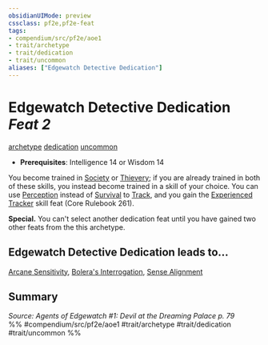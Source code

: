 ```yaml
---
obsidianUIMode: preview
cssclass: pf2e,pf2e-feat
tags:
- compendium/src/pf2e/aoe1
- trait/archetype
- trait/dedication
- trait/uncommon
aliases: ["Edgewatch Detective Dedication"]
---
```

# Edgewatch Detective Dedication  *Feat 2*  
[archetype](../../Rules/traits/archetype.md)  [dedication](../../Rules/traits/dedication.md)  [uncommon](../../Rules/traits/uncommon.md)  

- **Prerequisites**: Intelligence 14 or Wisdom 14

You become trained in [Society](../skills.md#Society) or [Thievery](../skills.md#Thievery); if you are already trained in both of these skills, you instead become trained in a skill of your choice. You can use [Perception](../skills.md#Perception) instead of [Survival](../skills.md#Survival) to [Track](../../Rules/actions/track.md), and you gain the [Experienced Tracker](experienced-tracker.md) skill feat (Core Rulebook 261).

**Special.** You can't select another dedication feat until you have gained two other feats from the this archetype.

## Edgewatch Detective Dedication leads to...

[Arcane Sensitivity](arcane-sensitivity-aoe1.md), [Bolera's Interrogation](boleras-interrogation-aoe1.md), [Sense Alignment](sense-alignment-aoe1.md)

## Summary

*Source: Agents of Edgewatch #1: Devil at the Dreaming Palace p. 79*  
%% #compendium/src/pf2e/aoe1 #trait/archetype #trait/dedication #trait/uncommon %%